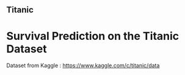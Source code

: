 ## Titanic
# Survival Prediction on the Titanic Dataset

Dataset from Kaggle : https://www.kaggle.com/c/titanic/data

